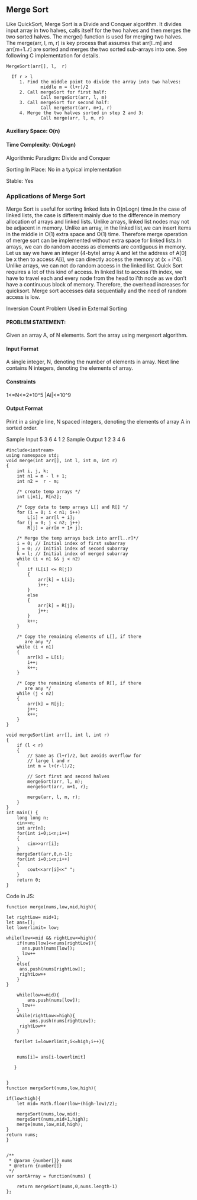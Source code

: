 
## Merge Sort
Like QuickSort, Merge Sort is a Divide and Conquer algorithm. It divides input array in two
halves, calls itself for the two halves and then merges the two sorted halves. 
The merge() function is used for merging two halves. 
The merge(arr, l, m, r) is key process that assumes that arr[l..m] and arr[m+1..r] are 
sorted and merges the two sorted sub-arrays into one. 
See following C implementation for details.

	MergeSort(arr[], l,  r)
	  
	  If r > l  
	     1. Find the middle point to divide the array into two halves:    
	             middle m = (l+r)/2   
	     2. Call mergeSort for first half:    
	             Call mergeSort(arr, l, m)
	     3. Call mergeSort for second half:
	             Call mergeSort(arr, m+1, r)
	     4. Merge the two halves sorted in step 2 and 3:
	             Call merge(arr, l, m, r)
	         
#### Auxiliary Space: O(n)
#### Time Complexity: O(nLogn) 
Algorithmic Paradigm: Divide and Conquer

Sorting In Place: No in a typical implementation

Stable: Yes

###  Applications of Merge Sort 

Merge Sort is useful for sorting linked lists in O(nLogn) time.In the case of linked lists,
the case is different mainly due to the difference in memory allocation of arrays and
linked lists. Unlike arrays, linked list nodes may not be adjacent in memory. 
Unlike an array, in the linked list,we can insert items in the middle in O(1) 
extra space and O(1) time. Therefore merge operation of merge sort can be implemented 
without extra space for linked lists.In arrays, we can do random access as elements are 
contiguous in memory. Let us say we have an integer (4-byte) array A and let the address of A[0]
be x then to access A[i], we can directly access the memory at (x + i*4). 
Unlike arrays, we can not do random access in the linked list. Quick Sort requires a lot of 
this kind of access.
In linked list to access i’th index, we have to travel each and 
every node from the head to i’th node as we don’t have a continuous block of memory.
Therefore, the overhead increases for quicksort.
Merge sort accesses 
data sequentially and the need of random access is low.

Inversion Count Problem
Used in External Sorting        
             
#### PROBLEM STATEMENT:
Given an array A, of N elements. Sort the array using mergesort algorithm.

#### Input Format
A single integer, N, denoting the number of elements in array. Next line contains N integers, 
denoting the elements of array.

#### Constraints
1<=N<=2*10^5 |Ai|<=10^9

#### Output Format
Print in a single line, N spaced integers, denoting the elements of array A in sorted order.

Sample Input
5
3 6 4 1 2
Sample Output
1 2 3 4 6

```
#include<iostream>
using namespace std;
void merge(int arr[], int l, int m, int r) 
{ 
    int i, j, k; 
    int n1 = m - l + 1; 
    int n2 =  r - m; 
  
    /* create temp arrays */
    int L[n1], R[n2]; 
  
    /* Copy data to temp arrays L[] and R[] */
    for (i = 0; i < n1; i++) 
        L[i] = arr[l + i]; 
    for (j = 0; j < n2; j++) 
        R[j] = arr[m + 1+ j]; 
  
    /* Merge the temp arrays back into arr[l..r]*/
    i = 0; // Initial index of first subarray 
    j = 0; // Initial index of second subarray 
    k = l; // Initial index of merged subarray 
    while (i < n1 && j < n2) 
    { 
        if (L[i] <= R[j]) 
        { 
            arr[k] = L[i]; 
            i++; 
        } 
        else
        { 
            arr[k] = R[j]; 
            j++; 
        } 
        k++; 
    } 
  
    /* Copy the remaining elements of L[], if there 
       are any */
    while (i < n1) 
    { 
        arr[k] = L[i]; 
        i++; 
        k++; 
    } 
  
    /* Copy the remaining elements of R[], if there 
       are any */
    while (j < n2) 
    { 
        arr[k] = R[j]; 
        j++; 
        k++; 
    } 
} 
  
void mergeSort(int arr[], int l, int r) 
{ 
    if (l < r) 
    { 
        // Same as (l+r)/2, but avoids overflow for 
        // large l and r 
        int m = l+(r-l)/2; 
  
        // Sort first and second halves 
        mergeSort(arr, l, m); 
        mergeSort(arr, m+1, r); 
  
        merge(arr, l, m, r); 
    } 
} 
int main() {
	long long n;
	cin>>n;
	int arr[n];
	for(int i=0;i<n;i++)
	{
		cin>>arr[i];
	}
	mergeSort(arr,0,n-1);
	for(int i=0;i<n;i++)
	{
		cout<<arr[i]<<" ";
	}
	return 0;
}
```

Code in JS:

```
function merge(nums,low,mid,high){
   
let rightLow= mid+1;
let ans=[];
let lowerlimit= low;

while(low<=mid && rightLow<=high){
    if(nums[low]<=nums[rightLow]){
      ans.push(nums[low]);
      low++
    }
    else{
     ans.push(nums[rightLow]);
     rightLow++
    }
}  

    while(low<=mid){
        ans.push(nums[low]);
      low++ 
    }
    while(rightLow<=high){
         ans.push(nums[rightLow]);
     rightLow++
    }
   
   for(let i=lowerlimit;i<=high;i++){
   
    
    nums[i]= ans[i-lowerlimit]
   
   }
   
 
}
function mergeSort(nums,low,high){

if(low<high){
    let mid= Math.floor(low+(high-low)/2);

    mergeSort(nums,low,mid);
    mergeSort(nums,mid+1,high);
    merge(nums,low,mid,high);
}
return nums;
}


/**
 * @param {number[]} nums
 * @return {number[]}
 */
var sortArray = function(nums) {
   
    return mergeSort(nums,0,nums.length-1)
};
```

